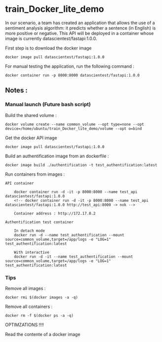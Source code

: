 # train_Docker_lite_demo

In our scenario, a team has created an application that allows the use of a sentiment analysis algorithm: it predicts whether a sentence (in English) is more positive or negative. This API will be deployed in a container whose image is currently datascientest/fastapi:1.0.0.

First step is to download the docker image

    docker image pull datascientest/fastapi:1.0.0

For manual testing the application, run the following command :

    docker container run -p 8000:8000 datascientest/fastapi:1.0.0



## Notes :

### Manual launch (Future bash script)

Build the shared volume :
    
    docker volume create --name common_volume --opt type=none --opt device=/home/ubuntu/train_Docker_lite_demo/volume --opt o=bind

<!-- docker volume create --driver local \
    --opt type=nfs \
    --opt o=addr=192.168.1.1,rw \
    --opt device=:/path/to/dir \
    foo -->
    

Get the docker API image
    
    docker image pull datascientest/fastapi:1.0.0

Build an authentification image from an dockerfile : 

    docker image build ./authentification -t test_authentification:latest


Run containers from images :

    API container
    
        docker container run -d -it -p 8000:8000 --name test_api datascientest/fastapi:1.0.0 
        <!-- docker container run -d -it -p 8000:8000 --name test_api datascientest/fastapi:1.0.0 http://test_api:8000 -> nok -->

        Container address : http://172.17.0.2

    Authentification test container
    
        In detach mode
        docker run -d --name test_authentification --mount source=common_volume,target=/app/logs -e "LOG=1" test_authentification:latest

        With interactive
        docker run -d -it --name test_authentification --mount source=common_volume,target=/app/logs -e "LOG=1" test_authentification:latest

### Tips

Remove all images :

    docker rmi $(docker images -a -q)

Remove all containers :

    docker rm -f $(docker ps -a -q)



OPTIMZATIONS !!!!

Read the contente of a docker image